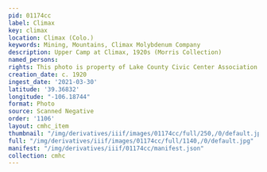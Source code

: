 ```yaml
---
pid: 01174cc
label: Climax
key: climax
location: Climax (Colo.)
keywords: Mining, Mountains, Climax Molybdenum Company
description: Upper Camp at Climax, 1920s (Morris Collection)
named_persons: 
rights: This photo is property of Lake County Civic Center Association.
creation_date: c. 1920
ingest_date: '2021-03-30'
latitude: '39.36832'
longitude: "-106.18744"
format: Photo
source: Scanned Negative
order: '1106'
layout: cmhc_item
thumbnail: "/img/derivatives/iiif/images/01174cc/full/250,/0/default.jpg"
full: "/img/derivatives/iiif/images/01174cc/full/1140,/0/default.jpg"
manifest: "/img/derivatives/iiif/01174cc/manifest.json"
collection: cmhc
---
```

